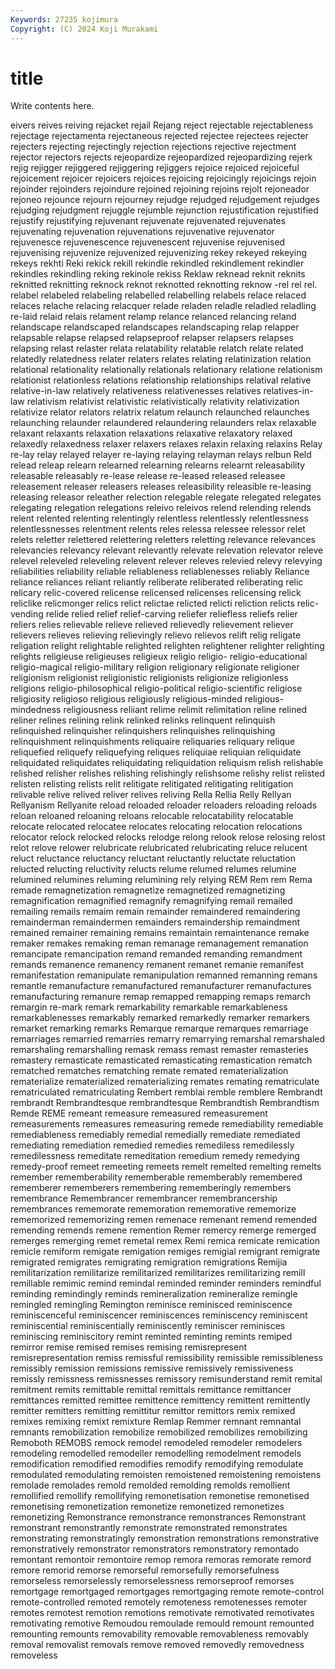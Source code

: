 ```yaml
---
Keywords: 27235 kojimura
Copyright: (C) 2024 Koji Murakami
---
```


# title

Write contents here.



eivers reives reiving rejacket rejail Rejang reject rejectable rejectableness rejectage
rejectamenta rejectaneous rejected rejectee rejectees rejecter rejecters rejecting rejectingly rejection
rejections rejective rejectment rejector rejectors rejects rejeopardize rejeopardized rejeopardizing rejerk
rejig rejigger rejiggered rejiggering rejiggers rejoice rejoiced rejoiceful rejoicement rejoicer
rejoicers rejoices rejoicing rejoicingly rejoicings rejoin rejoinder rejoinders rejoindure rejoined
rejoining rejoins rejolt rejoneador rejoneo rejounce rejourn rejourney rejudge rejudged
rejudgement rejudges rejudging rejudgment rejuggle rejumble rejunction rejustification rejustified rejustify
rejustifying rejuvenant rejuvenate rejuvenated rejuvenates rejuvenating rejuvenation rejuvenations rejuvenative rejuvenator
rejuvenesce rejuvenescence rejuvenescent rejuvenise rejuvenised rejuvenising rejuvenize rejuvenized rejuvenizing rekey
rekeyed rekeying rekeys rekhti Reki rekick rekill rekindle rekindled rekindlement
rekindler rekindles rekindling reking rekinole rekiss Reklaw reknead reknit reknits
reknitted reknitting reknock reknot reknotted reknotting reknow -rel rel rel.
relabel relabeled relabeling relabelled relabelling relabels relace relaced relaces relache
relacing relacquer relade reladen reladle reladled reladling re-laid relaid relais
relament relamp relance relanced relancing reland relandscape relandscaped relandscapes relandscaping
relap relapper relapsable relapse relapsed relapseproof relapser relapsers relapses relapsing
relast relaster relata relatability relatable relatch relate related relatedly relatedness
relater relaters relates relating relatinization relation relational relationality relationally relationals
relationary relatione relationism relationist relationless relations relationship relationships relatival relative
relative-in-law relatively relativeness relativenesses relatives relatives-in-law relativism relativist relativistic relativistically
relativity relativization relativize relator relators relatrix relatum relaunch relaunched relaunches
relaunching relaunder relaundered relaundering relaunders relax relaxable relaxant relaxants relaxation
relaxations relaxative relaxatory relaxed relaxedly relaxedness relaxer relaxers relaxes relaxin
relaxing relaxins Relay re-lay relay relayed relayer re-laying relaying relayman
relays relbun Reld relead releap relearn relearned relearning relearns relearnt
releasability releasable releasably re-lease release re-leased released releasee releasement releaser
releasers releases releasibility releasible re-leasing releasing releasor releather relection relegable
relegate relegated relegates relegating relegation relegations releivo releivos relend relending
relends relent relented relenting relentingly relentless relentlessly relentlessness relentlessnesses relentment
relents reles relessa relessee relessor relet relets reletter relettered relettering
reletters reletting relevance relevances relevancies relevancy relevant relevantly relevate relevation
relevator releve relevel releveled releveling relevent relever releves relevied relevy
relevying reliabilities reliability reliable reliableness reliablenesses reliably Reliance reliance reliances
reliant reliantly reliberate reliberated reliberating relic relicary relic-covered relicense relicensed
relicenses relicensing relick reliclike relicmonger relics relict relictae relicted relicti
reliction relicts relic-vending relide relied relief relief-carving reliefer reliefless reliefs
relier reliers relies relievable relieve relieved relievedly relievement reliever relievers
relieves relieving relievingly relievo relievos relift relig religate religation relight
relightable relighted relighten relightener relighter relighting relights religieuse religieuses religieux
religio religio- religio-educational religio-magical religio-military religion religionary religionate religioner religionism
religionist religionistic religionists religionize religionless religions religio-philosophical religio-political religio-scientific religiose
religiosity religioso religious religiously religious-minded religious-mindedness religiousness reliiant relime relimit
relimitation reline relined reliner relines relining relink relinked relinks relinquent
relinquish relinquished relinquisher relinquishers relinquishes relinquishing relinquishment relinquishments reliquaire reliquaries
reliquary relique reliquefied reliquefy reliquefying reliques reliquiae reliquian reliquidate reliquidated
reliquidates reliquidating reliquidation reliquism relish relishable relished relisher relishes relishing
relishingly relishsome relishy relist relisted relisten relisting relists relit relitigate
relitigated relitigating relitigation relivable relive relived reliver relives reliving Rella
Rellia Relly Rellyan Rellyanism Rellyanite reload reloaded reloader reloaders reloading
reloads reloan reloaned reloaning reloans relocable relocatability relocatable relocate relocated
relocatee relocates relocating relocation relocations relocator relock relocked relocks relodge
relong relook relose relosing relost relot relove relower relubricate relubricated
relubricating reluce relucent reluct reluctance reluctancy reluctant reluctantly reluctate reluctation
relucted relucting reluctivity relucts relume relumed relumes relumine relumined relumines
reluming relumining rely relying REM Rem rem Rema remade remagnetization
remagnetize remagnetized remagnetizing remagnification remagnified remagnify remagnifying remail remailed remailing
remails remaim remain remainder remaindered remaindering remainderman remaindermen remainders remaindership
remaindment remained remainer remaining remains remaintain remaintenance remake remaker remakes
remaking reman remanage remanagement remanation remancipate remancipation remand remanded remanding
remandment remands remanence remanency remanent remanet remanie remanifest remanifestation remanipulate
remanipulation remanned remanning remans remantle remanufacture remanufactured remanufacturer remanufactures remanufacturing
remanure remap remapped remapping remaps remarch remargin re-mark remark remarkability
remarkable remarkableness remarkablenesses remarkably remarked remarkedly remarker remarkers remarket remarking
remarks Remarque remarque remarques remarriage remarriages remarried remarries remarry remarrying
remarshal remarshaled remarshaling remarshalling remask remass remast remaster remasteries remastery
remasticate remasticated remasticating remastication rematch rematched rematches rematching remate remated
rematerialization rematerialize rematerialized rematerializing remates remating rematriculate rematriculated rematriculating Rembert
remblai remble remblere Rembrandt rembrandt Rembrandtesque rembrandtesque Rembrandtish Rembrandtism Remde
REME remeant remeasure remeasured remeasurement remeasurements remeasures remeasuring remede remediability
remediable remediableness remediably remedial remedially remediate remediated remediating remediation remedied
remedies remediless remedilessly remedilessness remeditate remeditation remedium remedy remedying remedy-proof
remeet remeeting remeets remelt remelted remelting remelts remember rememberability rememberable
rememberably remembered rememberer rememberers remembering rememberingly remembers remembrance Remembrancer remembrancer
remembrancership remembrances rememorate rememoration rememorative rememorize rememorized rememorizing remen remenace
remenant remend remended remending remends remene remention Remer remercy remerge
remerged remerges remerging remet remetal remex Remi remica remicate remication
remicle remiform remigate remigation remiges remigial remigrant remigrate remigrated remigrates
remigrating remigration remigrations Remijia remilitarization remilitarize remilitarized remilitarizes remilitarizing remill
remillable remimic remind remindal reminded reminder reminders remindful reminding remindingly
reminds remineralization remineralize remingle remingled remingling Remington reminisce reminisced reminiscence
reminiscenceful reminiscencer reminiscences reminiscency reminiscent reminiscential reminiscentially reminiscently reminiscer reminisces
reminiscing reminiscitory remint reminted reminting remints remiped remirror remise remised
remises remising remisrepresent remisrepresentation remiss remissful remissibility remissible remissibleness remissibly
remission remissions remissive remissively remissiveness remissly remissness remissnesses remissory remisunderstand
remit remital remitment remits remittable remittal remittals remittance remittancer remittances
remitted remittee remittence remittency remittent remittently remitter remitters remitting remittitur
remittor remittors remix remixed remixes remixing remixt remixture Remlap Remmer
remnant remnantal remnants remobilization remobilize remobilized remobilizes remobilizing Remoboth REMOBS
remock remodel remodeled remodeler remodelers remodeling remodelled remodeller remodelling remodelment
remodels remodification remodified remodifies remodify remodifying remodulate remodulated remodulating remoisten
remoistened remoistening remoistens remolade remolades remold remolded remolding remolds remollient
remollified remollify remollifying remonetisation remonetise remonetised remonetising remonetization remonetize remonetized
remonetizes remonetizing Remonstrance remonstrance remonstrances Remonstrant remonstrant remonstrantly remonstrate remonstrated
remonstrates remonstrating remonstratingly remonstration remonstrations remonstrative remonstratively remonstrator remonstrators remonstratory
remontado remontant remontoir remontoire remop remora remoras remorate remord remore
remorid remorse remorseful remorsefully remorsefulness remorseless remorselessly remorselessness remorseproof remorses
remortgage remortgaged remortgages remortgaging remote remote-control remote-controlled remoted remotely remoteness
remotenesses remoter remotes remotest remotion remotions remotivate remotivated remotivates remotivating
remotive Remoudou remoulade remould remount remounted remounting remounts removability removable
removableness removably removal removalist removals remove removed removedly removedness removeless
